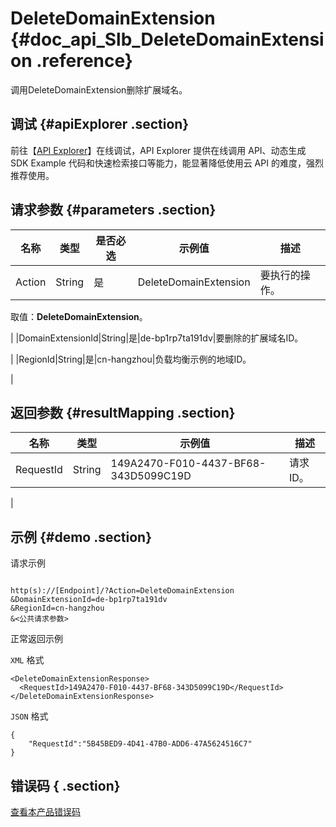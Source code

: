 # DeleteDomainExtension {#doc_api_Slb_DeleteDomainExtension .reference}

调用DeleteDomainExtension删除扩展域名。

## 调试 {#apiExplorer .section}

前往【[API Explorer](https://api.aliyun.com/#product=Slb&api=DeleteDomainExtension)】在线调试，API Explorer 提供在线调用 API、动态生成 SDK Example 代码和快速检索接口等能力，能显著降低使用云 API 的难度，强烈推荐使用。

## 请求参数 {#parameters .section}

|名称|类型|是否必选|示例值|描述|
|--|--|----|---|--|
|Action|String|是|DeleteDomainExtension|要执行的操作。

 取值：**DeleteDomainExtension**。

 |
|DomainExtensionId|String|是|de-bp1rp7ta191dv|要删除的扩展域名ID。

 |
|RegionId|String|是|cn-hangzhou|负载均衡示例的地域ID。

 |

## 返回参数 {#resultMapping .section}

|名称|类型|示例值|描述|
|--|--|---|--|
|RequestId|String|149A2470-F010-4437-BF68-343D5099C19D|请求ID。

 |

## 示例 {#demo .section}

请求示例

``` {#request_demo}

http(s)://[Endpoint]/?Action=DeleteDomainExtension
&DomainExtensionId=de-bp1rp7ta191dv
&RegionId=cn-hangzhou
&<公共请求参数>

```

正常返回示例

`XML` 格式

``` {#xml_return_success_demo}
<DeleteDomainExtensionResponse>
  <RequestId>149A2470-F010-4437-BF68-343D5099C19D</RequestId>
</DeleteDomainExtensionResponse>

```

`JSON` 格式

``` {#json_return_success_demo}
{
	"RequestId":"5B45BED9-4D41-47B0-ADD6-47A5624516C7"
}
```

## 错误码 { .section}

[查看本产品错误码](https://error-center.aliyun.com/status/product/Slb)

